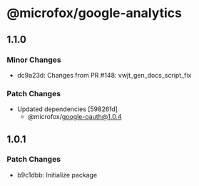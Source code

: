 # @microfox/google-analytics

## 1.1.0

### Minor Changes

- dc9a23d: Changes from PR #148: vwjt_gen_docs_script_fix

### Patch Changes

- Updated dependencies [59826fd]
  - @microfox/google-oauth@1.0.4

## 1.0.1

### Patch Changes

- b9c1dbb: Initialize package
